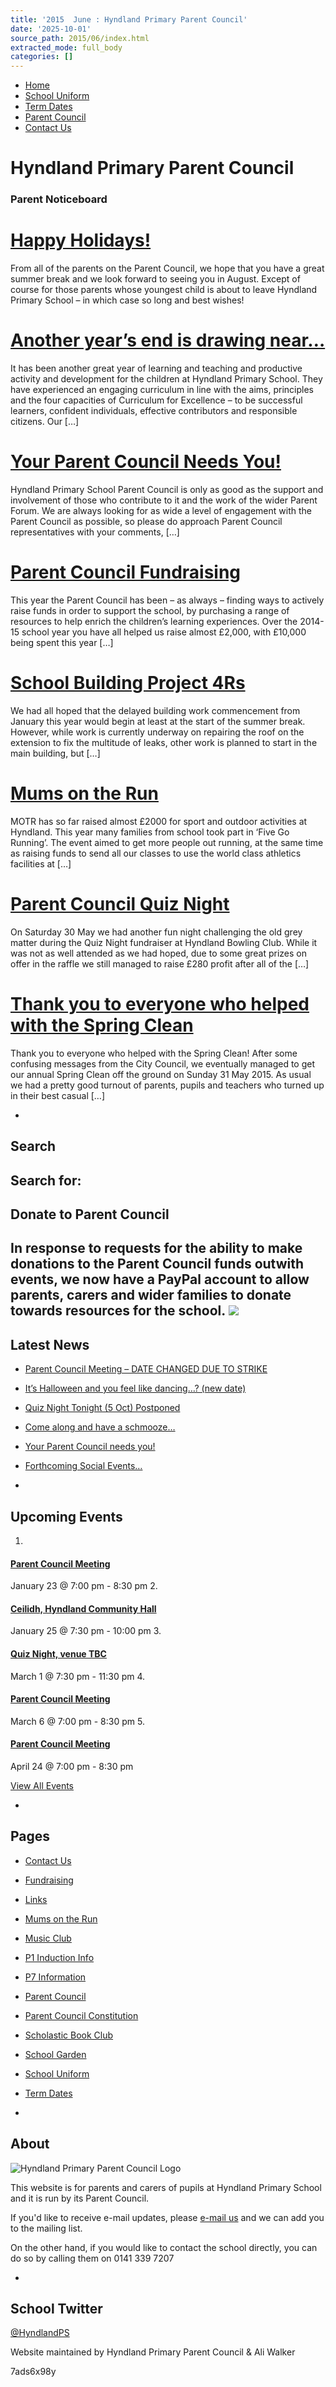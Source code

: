 ```yaml
---
title: '2015  June : Hyndland Primary Parent Council'
date: '2025-10-01'
source_path: 2015/06/index.html
extracted_mode: full_body
categories: []
---
```

- [Home](http://www.hyndlandprimaryparentcouncil.org)
- [School Uniform](school-uniform/)
- [Term Dates](term-dates/)
- [Parent Council](parent-council/)
- [Contact Us](contact-us/)

# Hyndland Primary Parent Council

### Parent Noticeboard

# [Happy Holidays!](/news/happy-holidays/)

From all of the parents on the Parent Council, we hope that you have a great summer break and we look forward to seeing you in August. Except of course for those parents whose youngest child is about to leave Hyndland Primary School – in which case so long and best wishes!

# [Another year’s end is drawing near…](/news/another-years-end-is-drawing-near/)

It has been another great year of learning and teaching and productive activity and development for the children at Hyndland Primary School. They have experienced an engaging curriculum in line with the aims, principles and the four capacities of Curriculum for Excellence – to be successful learners, confident individuals, effective contributors and responsible citizens. Our […]

# [Your Parent Council Needs You!](/news/your-parent-council-needs-you/)

Hyndland Primary School Parent Council is only as good as the support and involvement of those who contribute to it and the work of the wider Parent Forum. We are always looking for as wide a level of engagement with the Parent Council as possible, so please do approach Parent Council representatives with your comments, […]

# [Parent Council Fundraising](/news/parent-council-fundraising-2/)

This year the Parent Council has been – as always – finding ways to actively raise funds in order to support the school, by purchasing a range of resources to help enrich the children’s learning experiences. Over the 2014-15 school year you have all helped us raise almost £2,000, with £10,000 being spent this year […]

# [School Building Project 4Rs](/news/school-building-project-4rs/)

We had all hoped that the delayed building work commencement from January this year would begin at least at the start of the summer break. However, while work is currently underway on repairing the roof on the extension to fix the multitude of leaks, other work is planned to start in the main building, but […]

# [Mums on the Run](/news/mums-on-the-run-7/)

MOTR has so far raised almost £2000 for sport and outdoor activities at Hyndland. This year many families from school took part in ‘Five Go Running’. The event aimed to get more people out running, at the same time as raising funds to send all our classes to use the world class athletics facilities at […]

# [Parent Council Quiz Night](past-events/parent-council-quiz-night/)

On Saturday 30 May we had another fun night challenging the old grey matter during the Quiz Night fundraiser at Hyndland Bowling Club. While it was not as well attended as we had hoped, due to some great prizes on offer in the raffle we still managed to raise £280 profit after all of the […]

# [Thank you to everyone who helped with the Spring Clean](past-events/thank-you-to-everyone-who-helped-with-the-spring-clean/)

Thank you to everyone who helped with the Spring Clean! After some confusing messages from the City Council, we eventually managed to get our annual Spring Clean off the ground on Sunday 31 May 2015. As usual we had a pretty good turnout of parents, pupils and teachers who turned up in their best casual […]

- 
## Search

Search for:
- 
## Donate to Parent Council

In response to requests for the ability to make donations to the Parent Council funds outwith events, we now have a PayPal account to allow parents, carers and wider families to donate towards resources for the school. [![](https://www.paypalobjects.com/en_US/i/btn/x-click-butcc-donate.gif)](https://www.paypal.com/cgi-bin/webscr?cmd=_s-xclick&hosted_button_id=BW7E8PDGXH45Y)
- 
## Latest News

- [Parent Council Meeting – DATE CHANGED DUE TO STRIKE](/news/parent-council-meeting-date-changed-due-to-strike/)
- [It’s Halloween and you feel like dancing…? (new date)](/news/its-halloween-and-you-feel-like-dancing-new-date/)
- [Quiz Night Tonight (5 Oct) Postponed](/news/quiz-night-tonight-5-oct-postponed/)
- [Come along and have a schmooze…](/news/come-along-and-have-a-schmooze/)
- [Your Parent Council needs you!](/news/your-parent-council-needs-you-10/)
- [Forthcoming Social Events…](/news/forthcoming-social-events/)

- 
## Upcoming Events

1. 
#### [Parent Council Meeting](event/parent-council-meeting-tbc-3/)

January 23 @ 7:00 pm - 8:30 pm
2. 
#### [Ceilidh, Hyndland Community Hall](event/ceilidh/)

January 25 @ 7:30 pm - 10:00 pm
3. 
#### [Quiz Night, venue TBC](event/quiz-night-venue-tbc/)

March 1 @ 7:30 pm - 11:30 pm
4. 
#### [Parent Council Meeting](event/parent-council-meeting-tbc-4/)

March 6 @ 7:00 pm - 8:30 pm
5. 
#### [Parent Council Meeting](event/parent-council-meeting-tbc-6/)

April 24 @ 7:00 pm - 8:30 pm

[View All Events](events/)

- 
## Pages

- [Contact Us](contact-us/)
- [Fundraising](fundraising/)
- [Links](links/)
- [Mums on the Run](mums-on-the-run/)
- [Music Club](music-club/)
- [P1 Induction Info](p1-induction-info/)
- [P7 Information](p7-information/)
- [Parent Council](parent-council/)
- [Parent Council Constitution](parent-council-constitution/)
- [Scholastic Book Club](scholastic-book-club/)
- [School Garden](school-garden/)
- [School Uniform](school-uniform/)
- [Term Dates](term-dates/)

- 
## About

 ![Hyndland Primary Parent Council Logo](/assets/images/2012/02/logo.gif)

This website is for parents and carers of pupils at Hyndland Primary School and it is run by its Parent Council.

If you'd like to receive e-mail updates, please [e-mail us](mailto:enquiries@hyndlandprimaryparentcouncil.org) and we can add you to the mailing list.

On the other hand, if you would like to contact the school directly, you can do so by calling them on 0141 339 7207

- 
## School Twitter
[@HyndlandPS](https://twitter.com/HyndlandPS)

Website maintained by Hyndland Primary Parent Council & Ali Walker

7ads6x98y
